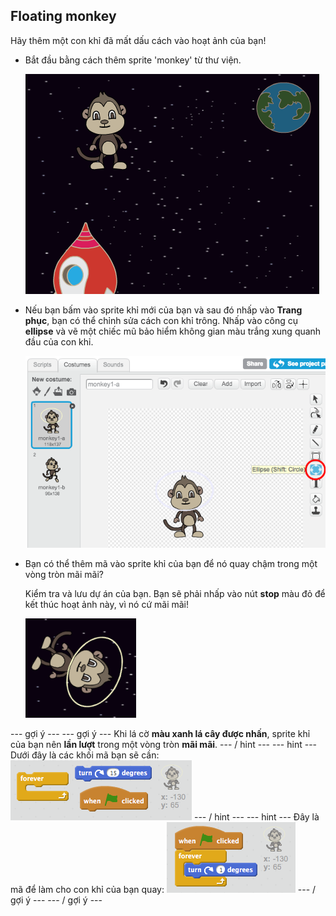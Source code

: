 ## Floating monkey

Hãy thêm một con khỉ đã mất dấu cách vào hoạt ảnh của bạn!

+ Bắt đầu bằng cách thêm sprite 'monkey' từ thư viện.
    
    ![Thêm một con khỉ sprite](images/space-monkey-sprite.png)

+ Nếu bạn bấm vào sprite khỉ mới của bạn và sau đó nhấp vào **Trang phục**, bạn có thể chỉnh sửa cách con khỉ trông. Nhấp vào công cụ **ellipse** và vẽ một chiếc mũ bảo hiểm không gian màu trắng xung quanh đầu của con khỉ.
    
    ![Mũ bảo hiểm không gian khỉ](images/space-monkey-edit.png)

+ Bạn có thể thêm mã vào sprite khỉ của bạn để nó quay chậm trong một vòng tròn mãi mãi?
    
    Kiểm tra và lưu dự án của bạn. Bạn sẽ phải nhấp vào nút **stop** màu đỏ để kết thúc hoạt ảnh này, vì nó cứ mãi mãi!
    
    ![Khối cho một con khỉ quay](images/space-spin-test.png)

\--- gợi ý \--- \--- gợi ý \--- Khi lá cờ **màu xanh lá cây được nhấn**, sprite khỉ của bạn nên **lần lượt** trong một vòng tròn **mãi mãi**. \--- / hint \--- \--- hint \--- Dưới đây là các khối mã bạn sẽ cần: ![Blocks for a spinning monkey](images/space-spin-blocks.png) \--- / hint \--- \--- hint \--- Đây là mã để làm cho con khỉ của bạn quay: ![Code for a spinning monkey](images/space-spin-code.png) \--- / gợi ý \--- \--- / gợi ý \---